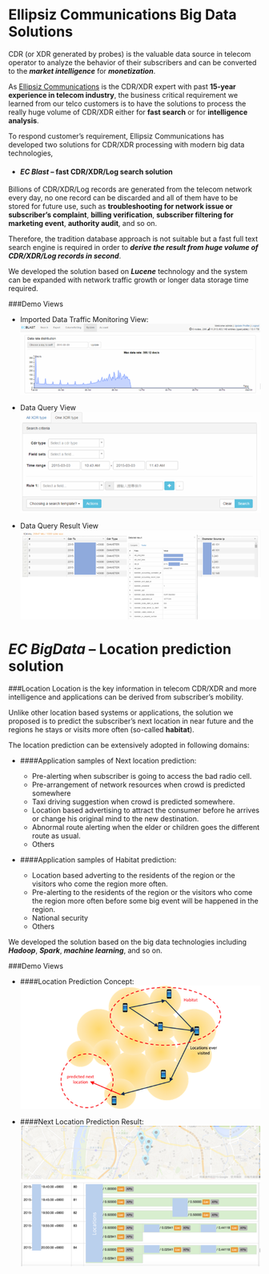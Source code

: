 # Ellipsiz Communications Big Data Solutions

CDR (or XDR generated by probes) is the valuable data source in telecom operator to analyze the behavior of their subscribers and can be converted to the _**market intelligence**_ for _**monetization**_.

As [Ellipsiz Communications](http://www.ellipsiz-comms.com/index.html) is the CDR/XDR expert with past **15-year experience in telecom industry**, the business critical requirement we learned from our telco customers is to have the solutions to process the really huge volume of CDR/XDR either for **fast search** or for **intelligence analysis**. 

To respond customer’s requirement, Ellipsiz Communications has developed two solutions for CDR/XDR processing with modern big data technologies, 

- #### _**EC Blast**_ – fast CDR/XDR/Log search solution
Billions of CDR/XDR/Log records are generated from the telecom network every day, no one record can be discarded and all of them have to be stored for future use, such as **troubleshooting for network issue or subscriber’s complaint**, **billing verification**, **subscriber filtering for marketing event**, **authority audit**, and so on. 

Therefore, the tradition database approach is not suitable but a fast full text search engine is required in order to ***derive the result from huge volume of CDR/XDR/Log records in second***. 

We developed the solution based on ***Lucene*** technology and the system can be expanded with network traffic growth or longer data storage time required.

###Demo Views
- Imported Data Traffic Monitoring View:
![](imgs/a.png)

- Data Query View
![](imgs/b.png)

- Data Query Result View
![](imgs/c.png)

# ***EC BigData*** – Location prediction solution

###Location
Location is the key information in telecom CDR/XDR and more intelligence and applications can be derived from subscriber’s mobility. 

Unlike other location based systems or applications, the solution we proposed is to predict the subscriber’s next location in near future and the regions he stays or visits more often (so-called **habitat**). 

The location prediction can be extensively adopted in following domains:
- ####Application samples of Next location prediction:
    -   Pre-alerting when subscriber is going to access the bad radio cell.
    -	Pre-arrangement of network resources when crowd is predicted somewhere
    -	Taxi driving suggestion when crowd is predicted somewhere.
    -	Location based advertising to attract the consumer before he arrives or change his original mind to the new destination.
    -	Abnormal route alerting when the elder or children goes the different route as usual.
    -	Others

- ####Application samples of Habitat prediction:
    -	Location based adverting to the residents of the region or the visitors who come the region more often.
    -	Pre-alerting to the residents of the region or the visitors who come the region more often before some big event will be happened in the region.
    -	National security
    -	Others

We developed the solution based on the big data technologies including ***Hadoop***, ***Spark***, ***machine learning***, and so on.

###Demo Views
- ####Location Prediction Concept:
![](imgs/d.png)

- ####Next Location Prediction Result:
![](imgs/e.png)
